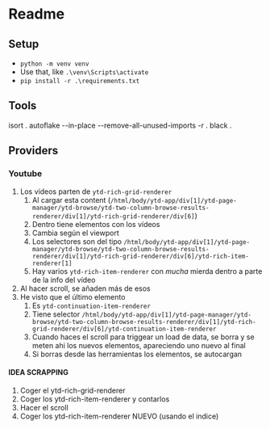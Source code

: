 # Readme

## Setup

* `python -m venv venv`
* Use that, like `.\venv\Scripts\activate`
* `pip install -r .\requirements.txt`


## Tools

isort .
autoflake --in-place --remove-all-unused-imports -r .
black .

## Providers


### Youtube

1. Los vídeos parten de `ytd-rich-grid-renderer`
    1. Al cargar esta content (`/html/body/ytd-app/div[1]/ytd-page-manager/ytd-browse/ytd-two-column-browse-results-renderer/div[1]/ytd-rich-grid-renderer/div[6]`)
    1. Dentro tiene elementos con los vídeos
    1. Cambia según el viewport
    1. Los selectores son del tipo `/html/body/ytd-app/div[1]/ytd-page-manager/ytd-browse/ytd-two-column-browse-results-renderer/div[1]/ytd-rich-grid-renderer/div[6]/ytd-rich-item-renderer[1]`
    1. Hay varios `ytd-rich-item-renderer` con *mucha* mierda dentro a parte de la info del vídeo
1. Al hacer scroll, se añaden más de esos
1. He visto que el último elemento
   1. Es `ytd-continuation-item-renderer`
   1. Tiene selector `/html/body/ytd-app/div[1]/ytd-page-manager/ytd-browse/ytd-two-column-browse-results-renderer/div[1]/ytd-rich-grid-renderer/div[6]/ytd-continuation-item-renderer`
   1. Cuando haces el scroll para triggear un load de data, se borra y se meten ahi los nuevos elementos, apareciendo uno nuevo al final
   2. Si borras desde las herramientas los elementos, se autocargan
   

#### IDEA SCRAPPING

1. Coger el ytd-rich-grid-renderer
2. Coger los ytd-rich-item-renderer y contarlos
3. Hacer el scroll
4. Coger los ytd-rich-item-renderer NUEVO (usando el indice)